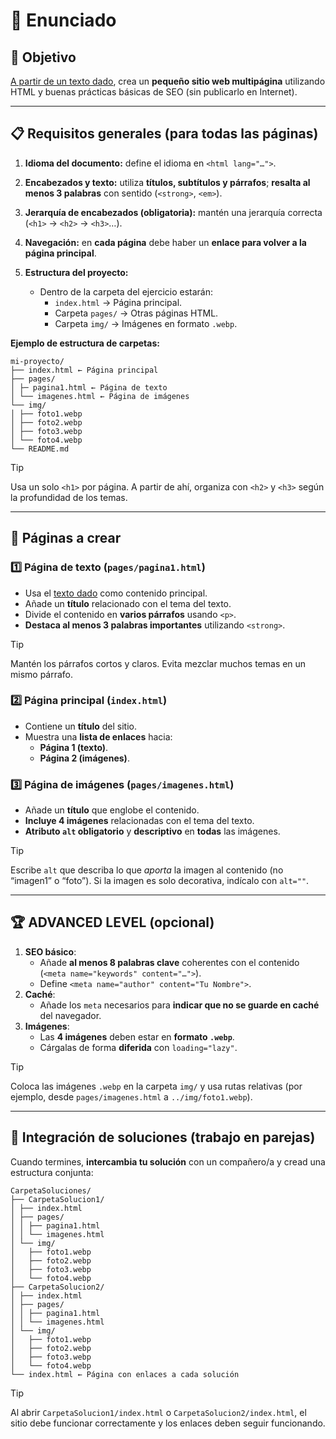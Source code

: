 # 📝 Enunciado

## 🎯 Objetivo

[A partir de un texto dado](./starter/text.txt), crea un **pequeño sitio web multipágina** utilizando HTML y buenas prácticas básicas de SEO (sin publicarlo en Internet).

---

## 📋 Requisitos generales (para todas las páginas)

1. **Idioma del documento:** define el idioma en `<html lang="…">`.
2. **Encabezados y texto:** utiliza **títulos, subtítulos y párrafos**; **resalta al menos 3 palabras** con sentido (`<strong>`, `<em>`).
3. **Jerarquía de encabezados (obligatoria):** mantén una jerarquía correcta (`<h1>` → `<h2>` → `<h3>`…).
4. **Navegación:** en **cada página** debe haber un **enlace para volver a la página principal**.
5. **Estructura del proyecto:**

   - Dentro de la carpeta del ejercicio estarán:
     - `index.html` → Página principal.
     - Carpeta `pages/` → Otras páginas HTML.
     - Carpeta `img/` → Imágenes en formato `.webp`.

**Ejemplo de estructura de carpetas:**

```text
mi-proyecto/
├── index.html ← Página principal
├── pages/
│ ├─ pagina1.html ← Página de texto
│ └── imagenes.html ← Página de imágenes
└── img/
│ ├── foto1.webp
│ ├── foto2.webp
│ ├── foto3.webp
│ └── foto4.webp
└── README.md
```

> [!TIP]
> Usa un solo `<h1>` por página. A partir de ahí, organiza con `<h2>` y `<h3>` según la profundidad de los temas.

---

## 📄 Páginas a crear

### 1️⃣ Página de texto (`pages/pagina1.html`)

- Usa el [texto dado](./starter/text.txt) como contenido principal.
- Añade un **título** relacionado con el tema del texto.
- Divide el contenido en **varios párrafos** usando `<p>`.
- **Destaca al menos 3 palabras importantes** utilizando `<strong>`.

> [!TIP]
> Mantén los párrafos cortos y claros. Evita mezclar muchos temas en un mismo párrafo.

### 2️⃣ Página principal (`index.html`)

- Contiene un **título** del sitio.
- Muestra una **lista de enlaces** hacia:
  - **Página 1 (texto)**.
  - **Página 2 (imágenes)**.

### 3️⃣ Página de imágenes (`pages/imagenes.html`)

- Añade un **título** que englobe el contenido.
- **Incluye 4 imágenes** relacionadas con el tema del texto.
- **Atributo `alt` obligatorio** y **descriptivo** en **todas** las imágenes.

> [!TIP]
> Escribe `alt` que describa lo que _aporta_ la imagen al contenido (no “imagen1” o “foto”).
> Si la imagen es solo decorativa, indícalo con `alt=""`.

---

## 🏆 ADVANCED LEVEL (opcional)

1. **SEO básico**:
   - Añade **al menos 8 palabras clave** coherentes con el contenido (`<meta name="keywords" content="…">`).
   - Define `<meta name="author" content="Tu Nombre">`.
2. **Caché**:
   - Añade los `meta` necesarios para **indicar que no se guarde en caché** del navegador.
3. **Imágenes**:
   - Las **4 imágenes** deben estar en **formato `.webp`**.
   - Cárgalas de forma **diferida** con `loading="lazy"`.

> [!TIP]
> Coloca las imágenes `.webp` en la carpeta `img/` y usa rutas relativas
> (por ejemplo, desde `pages/imagenes.html` a `../img/foto1.webp`).

---

## 🤝 Integración de soluciones (trabajo en parejas)

Cuando termines, **intercambia tu solución** con un compañero/a y cread una estructura conjunta:

```text
CarpetaSoluciones/
├── CarpetaSolucion1/
│ ├── index.html
│ ├── pages/
│ │ ├── pagina1.html
│ │ └── imagenes.html
│ └── img/
│   ├── foto1.webp
│   ├── foto2.webp
│   ├── foto3.webp
│   └── foto4.webp
├── CarpetaSolucion2/
│ ├── index.html
│ ├── pages/
│ │ ├── pagina1.html
│ │ └── imagenes.html
│ └── img/
│   ├── foto1.webp
│   ├── foto2.webp
│   ├── foto3.webp
│   └── foto4.webp
└── index.html ← Página con enlaces a cada solución
```

> [!TIP]
> Al abrir `CarpetaSolucion1/index.html` o `CarpetaSolucion2/index.html`,
> el sitio debe funcionar correctamente y los enlaces deben seguir funcionando.
